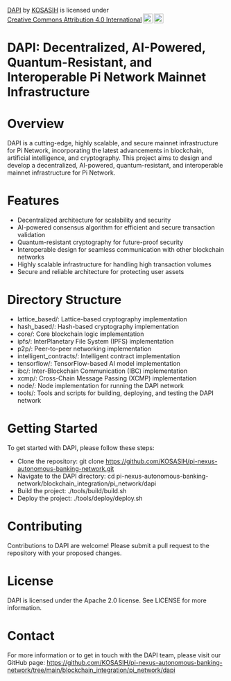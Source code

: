 <p xmlns:cc="http://creativecommons.org/ns#" xmlns:dct="http://purl.org/dc/terms/"><a property="dct:title" rel="cc:attributionURL" href="https://github.com/KOSASIH/pi-nexus-autonomous-banking-network/tree/main/blockchain_integration/pi_network/dapi">DAPI</a> by <a rel="cc:attributionURL dct:creator" property="cc:attributionName" href="https://www.linkedin.com/in/kosasih-81b46b5a">KOSASIH</a> is licensed under <a href="https://creativecommons.org/licenses/by/4.0/?ref=chooser-v1" target="_blank" rel="license noopener noreferrer" style="display:inline-block;">Creative Commons Attribution 4.0 International<img style="height:22px!important;margin-left:3px;vertical-align:text-bottom;" src="https://mirrors.creativecommons.org/presskit/icons/cc.svg?ref=chooser-v1" alt=""><img style="height:22px!important;margin-left:3px;vertical-align:text-bottom;" src="https://mirrors.creativecommons.org/presskit/icons/by.svg?ref=chooser-v1" alt=""></a></p>

# DAPI: Decentralized, AI-Powered, Quantum-Resistant, and Interoperable Pi Network Mainnet Infrastructure

# Overview

DAPI is a cutting-edge, highly scalable, and secure mainnet infrastructure for Pi Network, incorporating the latest advancements in blockchain, artificial intelligence, and cryptography. This project aims to design and develop a decentralized, AI-powered, quantum-resistant, and interoperable mainnet infrastructure for Pi Network.

# Features

- Decentralized architecture for scalability and security
- AI-powered consensus algorithm for efficient and secure transaction validation
- Quantum-resistant cryptography for future-proof security
- Interoperable design for seamless communication with other blockchain networks
- Highly scalable infrastructure for handling high transaction volumes
- Secure and reliable architecture for protecting user assets

# Directory Structure

- lattice_based/: Lattice-based cryptography implementation
- hash_based/: Hash-based cryptography implementation
- core/: Core blockchain logic implementation
- ipfs/: InterPlanetary File System (IPFS) implementation
- p2p/: Peer-to-peer networking implementation
- intelligent_contracts/: Intelligent contract implementation
- tensorflow/: TensorFlow-based AI model implementation
- ibc/: Inter-Blockchain Communication (IBC) implementation
- xcmp/: Cross-Chain Message Passing (XCMP) implementation
- node/: Node implementation for running the DAPI network
- tools/: Tools and scripts for building, deploying, and testing the DAPI network

# Getting Started

To get started with DAPI, please follow these steps:

- Clone the repository: git clone https://github.com/KOSASIH/pi-nexus-autonomous-banking-network.git
- Navigate to the DAPI directory: cd pi-nexus-autonomous-banking-network/blockchain_integration/pi_network/dapi
- Build the project: ./tools/build/build.sh
- Deploy the project: ./tools/deploy/deploy.sh

# Contributing

Contributions to DAPI are welcome! Please submit a pull request to the repository with your proposed changes.

# License

DAPI is licensed under the Apache 2.0 license. See LICENSE for more information.

# Contact

For more information or to get in touch with the DAPI team, please visit our GitHub page: https://github.com/KOSASIH/pi-nexus-autonomous-banking-network/tree/main/blockchain_integration/pi_network/dapi
